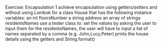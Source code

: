 Exercise: Encapsulation 1
achieve encapsulation using getters/setters and without using Lombok for a class House that has the following instance variables:
an int floorsNumber
a string address
an array of strings residentsNames
use a tester class to:
set the values by asking the user to input them
for the residentsNames, the user will have to input a list of names separated by a comma (e.g. John,Lucy,Peter)
prints the house details using the getters and String.format()
